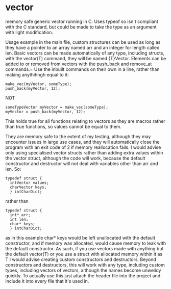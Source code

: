 # vector
memory safe generic vector running in C.
Uses typeof so isn't compliant with the C standard, but could be made to take the type as an argument with light modification.

Usage example in the main file, custom structures can be used as long as they have a pointer to an array named arr and an integer for length called len.
Basic vectors can be made automatically of any type, including structs, with the vector(T) command, they will be named {T}Vector.
Elements can be added to or removed from vectors with the push_back and remove_at commands.=
Use the inbuilt commands on their own in a line, rather than making anythihngh equal to it:
```
make_vec(myVector, someType);
push_back(myVector, 12);
```
NOT
```
someTypeVector myVector = make_vec(someType);
myVector = push_back(myVector, 12);
```
This holds true for all functions relating to vectors as they are macros rather than true functions, so values cannot be equal to them.

They are memory safe to the extent of my testing, although they may encounter issues in large use cases, and they will automatically close the program with an exit code of 2 if memory reallocation fails.
I would advise only using specialised vector structs rather than adding extra values within the vector struct, although the code will work, because the default constructor and destructor will not deal with variables other than arr and len. So:
```
typedef struct {
  intVector values;
  charVector keys;
  } intCharDict;
```
rather than
```
typedef struct {
  int* arr;
  int len;
  char* keys;
  } intCharDict;
```
as in this example char* keys would be left unallocated with the default constructor, and if memory was allocated, would cause memory to leak with the default constructor. As such, if you use vectors made with anything but the default vector(T) or you use a struct with allocated memory within it as T I would advise creating custom constructors and destructors.
Beyond constructors and destructors, this will work with any type, including custom types, including vectors of vectors, although the names become unweildy quickly.
To actually use this just attach the header file into the project and include it into every file that it's used in.

